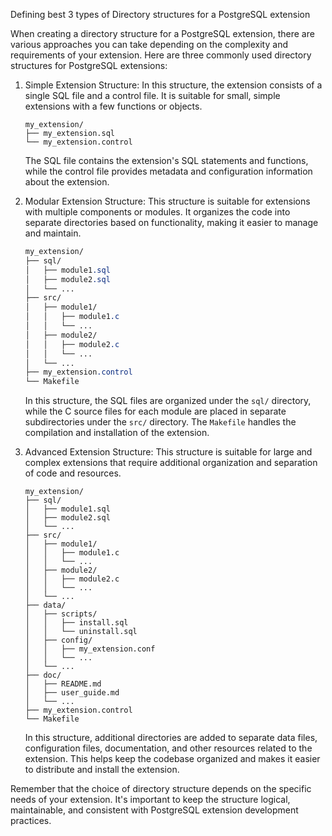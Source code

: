 Defining best 3 types of Directory structures for a PostgreSQL extension

When creating a directory structure for a PostgreSQL extension, there are various approaches you can take depending on the complexity and requirements of your extension. Here are three commonly used directory structures for PostgreSQL extensions:

1.  Simple Extension Structure: In this structure, the extension consists of a single SQL file and a control file. It is suitable for small, simple extensions with a few functions or objects.
    
    ```
    my_extension/
    ├── my_extension.sql
    └── my_extension.control
    
    ```
    
    The SQL file contains the extension's SQL statements and functions, while the control file provides metadata and configuration information about the extension.
    
2.  Modular Extension Structure: This structure is suitable for extensions with multiple components or modules. It organizes the code into separate directories based on functionality, making it easier to manage and maintain.
    
    ```css
    my_extension/
    ├── sql/
    │   ├── module1.sql
    │   ├── module2.sql
    │   └── ...
    ├── src/
    │   ├── module1/
    │   │   ├── module1.c
    │   │   └── ...
    │   ├── module2/
    │   │   ├── module2.c
    │   │   └── ...
    │   └── ...
    ├── my_extension.control
    └── Makefile
    
    ```
    
    In this structure, the SQL files are organized under the `sql/` directory, while the C source files for each module are placed in separate subdirectories under the `src/` directory. The `Makefile` handles the compilation and installation of the extension.
    
3.  Advanced Extension Structure: This structure is suitable for large and complex extensions that require additional organization and separation of code and resources.
    
    ```arduino
    my_extension/
    ├── sql/
    │   ├── module1.sql
    │   ├── module2.sql
    │   └── ...
    ├── src/
    │   ├── module1/
    │   │   ├── module1.c
    │   │   └── ...
    │   ├── module2/
    │   │   ├── module2.c
    │   │   └── ...
    │   └── ...
    ├── data/
    │   ├── scripts/
    │   │   ├── install.sql
    │   │   └── uninstall.sql
    │   ├── config/
    │   │   ├── my_extension.conf
    │   │   └── ...
    │   └── ...
    ├── doc/
    │   ├── README.md
    │   ├── user_guide.md
    │   └── ...
    ├── my_extension.control
    └── Makefile
    
    ```
    
    In this structure, additional directories are added to separate data files, configuration files, documentation, and other resources related to the extension. This helps keep the codebase organized and makes it easier to distribute and install the extension.
    

Remember that the choice of directory structure depends on the specific needs of your extension. It's important to keep the structure logical, maintainable, and consistent with PostgreSQL extension development practices.
